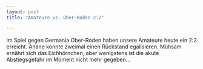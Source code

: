 ```yaml
---
layout: post
title: "Amateure vs. Ober-Roden 2:2"

---
```


Im Spiel gegen Germania Ober-Roden haben unsere Amateure heute ein 2:2 erreicht. Anane konnte zweimal einen Rückstand egalisieren. Mühsam ernährt sich das Eichhörnchen, aber wenigstens ist die akute Abstiegsgefahr im Moment nicht mehr gegeben...


